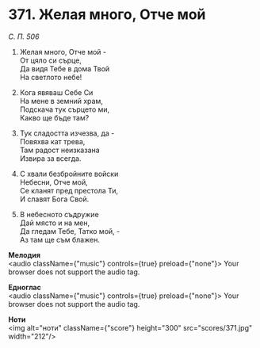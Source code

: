 # 371. Желая много, Отче мой

_С. П. 506_

1. Желая много, Отче мой -  
От цяло си сърце,  
Да видя Тебе в дома Твой  
На светлото небе!

2. Кога явяваш Себе Си  
На мене в земний храм,  
Подскача тук сърцето ми,  
Какво ще бъде там?

3. Тук сладостта изчезва, да -  
Повяхва кат трева,  
Там радост неизказана  
Извира за всегда.  

4. С хвали безбройните войски  
Небесни, Отче мой,  
Се кланят пред престола Ти,  
И славят Бога Свой.  

5. В небесното съдружие  
Дай място и на мен,  
Да гледам Тебе, Татко мой, -  
Аз там ще съм блажен.

**Мелодия**  
<audio className={"music"} controls={true} preload={"none"}>
    <source src="mp3/371.mp3" type="audio/mpeg"/>
    Your browser does not support the audio tag.
</audio>

**Едноглас**  
<audio className={"music"} controls={true} preload={"none"}>
    <source src="transp/371.mp3" type="audio/mpeg"/>
    Your browser does not support the audio tag.
</audio>

**Ноти**  
<img alt="ноти" className={"score"} height="300" src="scores/371.jpg" width="212"/>
